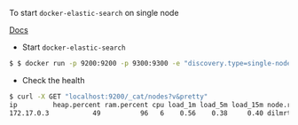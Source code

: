 To start `docker-elastic-search` on single node

[Docs](https://www.elastic.co/guide/en/elasticsearch/reference/current/docker.html)

- Start `docker-elastic-search`
```bash
$ $ docker run -p 9200:9200 -p 9300:9300 -e "discovery.type=single-node" docker.elastic.co/elasticsearch/elasticsearch:7.8.1

```

- Check the health
```bash
$ curl -X GET "localhost:9200/_cat/nodes?v&pretty"
ip         heap.percent ram.percent cpu load_1m load_5m load_15m node.role master name
172.17.0.3           49          96   6    0.56    0.38     0.40 dilmrt    *      7fc9a4e5361c
```


